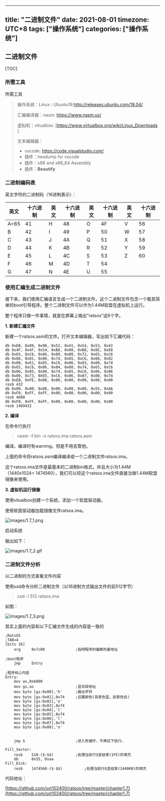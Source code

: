 
---
title: "二进制文件"
date: 2021-08-01
timezone: UTC+8
tags: ["操作系统"]
categories: ["操作系统"]
---


## 二进制文件

[TOC]

###  所需工具

所需工具

> 操作系统：Linux : Ubuntu18:http://releases.ubuntu.com/18.04/
>
> 汇编编译器：nasm: https://www.nasm.us/
>
> 虚拟机：vitualbox:  [https://www.virtualbox.org/wiki/Linux_Downloads ]
>
> 文本编辑器：
>
> - vscode: https://code.visualstudio.com/ 
> - 插件：hexdump for vscode
> - 插件：x86 and x86_64 Assembly
> - 插件：**Beautify** 



### 二进制编码表

英文字符的二进制码（16进制表示）：

| 英文 | 十六进制 | 英文 | 十六进制 | 英文 | 十六进制 | 英文 | 十六进制 |
| ---- | -------- | ---- | -------- | ---- | -------- | ---- | -------- |
| A=65 | 41       | H    | 48       | O    | 4F       | V    | 56       |
| B    | 42       | I    | 49       | P    | 50       | W    | 57       |
| C    | 43       | J    | 4A       | Q    | 51       | X    | 58       |
| D    | 44       | K    | 4B       | R    | 52       | Y    | 59       |
| E    | 45       | L    | 4C       | S    | 53       | Z    | 60       |
| F    | 46       | M    | 4D       | T    | 54       |      |          |
| G    | 47       | N    | 4E       | U    | 55       |      |          |



###  使用汇编生成二进制文件

接下来，我们使用汇编语言生成一个二进制文件。这个二进制文件包含一个极其简单的boot引导程序。整个二进制文件可以作为1.44M软盘在虚拟机上运行。

整个程序只做一件事情，就是在屏幕上输出"ratsos"这6个字。

**1. 新建汇编文件**

新建一个ratsos.asm的文件。打开文本编辑器，写出如下汇编代码：

```
db 0xEB, 0x09, 0x90, 0x52, 0x41, 0x54, 0x53, 0x42 
db 0x4F, 0x4F, 0x54, 0xB8, 0x00, 0xB8, 0x8E, 0xE8   
db 0x65, 0xC6, 0x06, 0x00, 0x00, 0x72, 0x65, 0xC6 
db 0x06, 0x01, 0x00, 0x74, 0x65, 0xC6, 0x06, 0x02    
db 0x00, 0x61, 0x65, 0xC6, 0x06, 0x03, 0x00, 0x74 
db 0x65, 0xC6, 0x06, 0x04, 0x00, 0x74, 0x65, 0xC6  
db 0x06, 0x05, 0x00, 0x74, 0x65, 0xC6, 0x06, 0x06 
db 0x00, 0x73, 0X65, 0xC6, 0x06, 0x07, 0x00, 0x74 
db 0xEB, 0xFE, 0x00, 0x00, 0x00, 0x00, 0x00, 0x00
resb 432
db 0x00, 0x00, 0x00, 0x00, 0x00, 0x00, 0x55, 0xAA
db 0xF0, 0xFF, 0xFF, 0x00, 0x00, 0x00, 0x00, 0x00
resb 4600
db 0xF0, 0xFF, 0xFF, 0x00, 0x00, 0x00, 0x00, 0x00
resb 1469432
```

**2. 编译**

在命令行执行

> nasm -f bin -o ratsos.ima ratsos.asm

编译。编译时有warning。但是不用去管他。

上面的命令将ratsos.asm编译编译成一个二进制文件ratsos.ima。

这个ratsos.ima文件是最基本的二进制bin格式，并且大小为1.44M（1440x1024= 1474560），我们可以将这个ratsos.ima文件直接当做1.44M软盘镜像来使用。



**3. 虚拟机运行镜像**

使用vitualbox创建一个系统，添加一个软盘驱动器。

使用软盘驱动器加载镜像文件ratsos.ima。

![images/1.7_1.png](images/1.7.1.png)

启动系统

输出如下：

![images/1.7_2.gif](images/1.7.2.gif)





### 二进制文件分析

以二进制的方式查看文件内容

使用xxd命令分析二进制文件（以16进制方式输出文件的前512字节）

> xxd -l 512 ratsos.ima

如图：

![images/1.7_3.png](images/1.7.3.png)

其实上面的内容和以下汇编文件生成的内容是一致的

```assembly
;RatsOS
;TAB=4
[bits 16]
	org     0x7c00 				;指明程序的偏移的基地址

;boot程序
	jmp     Entry

;程序核心内容
Entry:
	mov ax,0xb800
	mov gs,ax                   ;显存段地址
	mov byte [gs:0x00],'h'      ;输出字符
	mov byte [gs:0x01],0x74     ;设置颜色(背景色蓝，前景色白)
	mov byte [gs:0x02],'e'
	mov byte [gs:0x03],0x74
	mov byte [gs:0x04],'l'
	mov byte [gs:0x05],0x74
	mov byte [gs:0x06],'l'
	mov byte [gs:0x07],0x74
	mov byte [gs:0x08],'o'

                 	
	jmp $						;进入死循环，不再往下执行。

Fill_Sector:
	resb    510-($-$$)       	;处理当前行$至结束(1FE)的填充
	db      0x55, 0xaa
Fill_Disk:	
	resb    1474560-($-$$)       	;处理当前行$至结束(1440KB)的填充
```



代码地址：

[https://github.com/sxt102400/ratsos/tree/master/chapter1.7](https://github.com/sxt102400/ratsos/tree/master/chapter1.7)